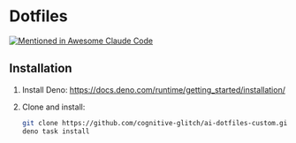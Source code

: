 # Dotfiles

[![Mentioned in Awesome Claude Code](https://awesome.re/mentioned-badge.svg)](https://github.com/hesreallyhim/awesome-claude-code)

## Installation

1. Install Deno: https://docs.deno.com/runtime/getting_started/installation/

2. Clone and install:
   ```bash
   git clone https://github.com/cognitive-glitch/ai-dotfiles-custom.git && cd dotfiles
   deno task install
   ```
